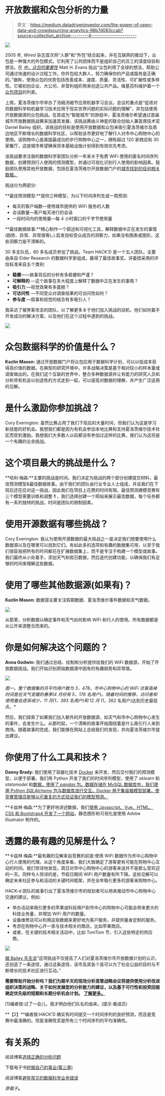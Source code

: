 # 开放数据和众包分析的力量

> 原文：<https://medium.datadriveninvestor.com/the-power-of-open-data-and-crowdsourcing-analytics-98b7d083ccab?source=collection_archive---------4----------------------->

![](img/3bbf5287c2169ff5ded3f49814afb248.png)

2005 年, *Wired* 杂志首次将“人群”和“外包”结合起来，并在互联网的推动下，众包是一种强大的外包模式，它利用了公共团体而不是组织自己的员工的深度经验和想法。在 [*中，众包的重要性*](http://www.exinfm.com/board/crowdsourcing.htm) Matt H. Evans 指出“众包利用了全球的想法，帮助公司通过快速的设计过程工作。你外包给大群人，努力确保你的产品或服务是正确的。”据称，使用众包的优势包括改善成本、速度、质量、灵活性、可扩展性或多样性。它被初创企业、大公司、非营利组织用来创造公共产品。维基百科维护着一个[众包项目](https://en.wikipedia.org/wiki/List_of_crowdsourcing_projects)的列表。

上周，夏洛茨维尔市举办了汤姆汤姆节应用机器学习会议。会议的重点是“促进对将数据科学和机器学习技术应用于现实世界问题的实际问题的理解”，并包括使用开放数据源的众包挑战。在其成为“智能城市”的旅程中，夏洛茨维尔希望通过首届城市开放数据挑战赛来加速其发展，该挑战赛由义神星的联合创始人兼首席技术官 Daniel Bailey 组织。该挑战的目标是使用开放数据和众包来吸引夏洛茨维尔及周边地区不断增长的数据科学社区，以帮助该市更好地了解行人对市中心购物中心的使用。该购物中心是美国最成功的步行购物中心之一，拥有超过 120 家商店和 30 家餐厅，这座城市希望确保资本基础设施计划得到有效优先考虑。

该挑战要求注册的数据科学家团队分析一年来关于免费 WiFi 使用的匿名时间序列数据，创建预测行人使用的预测模型，并通过可视化识别行人使用的影响因素。鼓励团队使用其他开放数据，包括在夏洛茨维尔开放数据门户的[城市找到的任何相关数据。](http://opendata.charlottesville.org/)

挑战分为两部分:

**最佳预测模型:**提供三种模型，为以下时间序列生成一周预测:

*   每天的客户端数—使用城市提供的 WiFi 服务的人数
*   会话数量—客户每天进行的会话
*   一段时间内的使用量—每 4 小时窗口的千字节使用量

**最佳数据故事:**精心制作一个叙述和可视化工具，解释数据中正在发生的事情(趋势、异常、异常值等)。).启发目标受众成员的洞察力，如果没有图表或图形，这些洞察力是不清晰的。

30 多支队伍，60 多名成员参加了挑战。Team HACK'D 是一个五人团队，主要由来自 Elder Research 的数据科学家组成，赢得了最佳故事奖。评委团采用的评估标准来自五个类别:

*   **稳健**——故事背后的分析有多稳健和严谨？
*   **可解释的** —这个故事在多大程度上解释了数据中正在发生的事情？
*   **吸引力** —视觉效果有多震撼？
*   **可访问性** —不同受众对调查结果的可访问性如何？
*   **参与度** —叙事和视觉的结合有多吸引人？

我采访了被黑客攻击的团队，以了解更多关于他们加入挑战的动机，他们如何着手开发成功的解决方案，以及他们在这个过程中遇到的挑战。

![](img/5cf2d9e7299edde3e6ef53f42ca916d8.png)

# 众包数据科学的价值是什么？

**Kazlin Mason:** 通过开放数据门户将众包应用于数据科学计划，可以以低成本获得高价值的数据。在典型的研究环境中，许多战略决策是基于相对较小的样本量或调查做出的。在我们这个互联的世界中，整合多种数据源并让有能力的研究人员和分析师有机会以创造性的方式走到一起，可以提高对数据的理解，并产生广泛适用的见解。

# 是什么激励你参加挑战？

Cory Everington: 虽然比赛占用了我们下班后的大量时间，但我们认为这是学习新技能的好机会。我想我们都是因为有机会参加本地比赛和支持夏洛茨维尔技术社区而受到激励。我想我们大多数人以前都没有参加过这样的比赛，我们认为这将是一个有趣的业余挑战。

# 这个项目最大的挑战是什么？

**哈利·梅森:**主要的挑战是时间。我们决定为挑战的两个部分创建提交材料，最佳预测模型&最佳数据故事。由于我们的团队由行业专业人士组成，并且我们在下班后还在应对这一挑战，因此我们在项目上花费的时间有限。最佳预测建模竞赛有三个模型需要训练和调整 **1** ，我们选择创建一个网站来展示最佳数据。每个任务都有一系列独特的挑战，时间是团队的限制因素。

# **使用开源数据有哪些挑战？**

Cory Everington: 我认为使用开源数据的最大挑战之一是决定我们想要使用什么数据源以及在哪里可以找到它们。有如此多的选项和有趣的数据集可用，以至于我们很容易把所有的时间都花在扩展数据集上，而不是专注于构建一个模型或故事。我们最终从小处着手，添加天气和假日数据，然后迭代创建功能，以确保我们有足够的时间来理解这些数据。

# 使用了哪些其他数据源(如果有)？

**Kazlin Mason:** 数据源主要关注假期数据、夏洛茨维尔事件数据和天气数据。

![](img/276e642a8ad6e81bdc838533aa30149d.png)

从那里，分析数据以确定事件和天气如何影响 WiFi 和行人的使用。所有数据都是从公开来源整合而来的。

# 你是如何解决这个问题的？

**Anna Godwin:** 我们通过总结、绘制和分析提供给我们的 WiFi 数据源，开始了开放数据挑战。我们开始识别原始数据源中固有的有趣趋势和异常值。

![](img/9ccdb56a9d1a1ce835eab842d4f6d752.png)

*图一。整个数据集的月平均用户数为 3，478。市中心购物中心的 WiFi 访客高峰时间是在天气变暖的春季(4 月份有 5，176 名用户)。随着时间的推移，访问者和使用量会逐渐减少，11 月(1，393 名用户)和 12 月* (1，262 名用户)达到历史最低点。*

然后，我们探索了如果我们加入额外的开放数据源，如天气和市中心购物中心发生的事件，会发生什么。从那时起，一个清晰的故事开始围绕着是什么吸引行人来到商场。随着故事的完成，我们能够在网站上总结我们的发现，并向夏洛茨维尔市提出建议。

# 你使用了什么工具和技术？

**Danny Brady:** 我们使用了容器化技术 [Docker](https://www.docker.com/) 来开发，然后交付我们的预测模型，以便于部署。我们用 Python 开发了我们的时间序列模型，使用了 *sklearn* 和 *statsmodel* 和[数据，使用了 *pandas* 包。数据存储在 MySQL 数据库中，我们使用 Python *SQLAlchemy* 包与数据库进行交互。Docker 用于集装箱模型部署，使竞赛管理员能够以可重复的方式验证我们的模型预测。](https://www.elderresearch.com/company/blog/what-is-data-wrangling)

**卡兹林·梅森:**为了更好地讲述数据，我们[使用 Javascript、Vue、HTML、CSS 和 Bootstrap4 开发了一个网站](https://haleemason.github.io/hackd-web/#/story)。静态图形和可视化是使用 Adobe Illustrator 制作的。

# 透露的最有趣的见解是什么？

**卡兹林·梅森:**最有趣的见解来自竞赛的前提:使用 WiFi 数据作为市中心购物中心行人使用的代理。从这个角度来看，我们大致确定了游客更有可能在购物中心互动的时间。我们惊讶地发现，周日对市中心购物中心的游客来说并不是那么受欢迎的一天。同样令人惊讶的是，节假日期间 WiFi 用户数量有所下降。这些见解可以确定未来社区参与和活动的关键时间框架，并在全年吸引更多的游客来购物中心。

HACK-d 团队的故事引出了夏洛茨维尔市的规划者可以用来推动市中心购物中心交通的建议，例如:

*   举办活动来吸引更多的苹果或科技用户到市中心的购物中心可能会带来更大的科技业务量，并增加 WiFi 用户的数量。
*   设备维修店可以利用这些数据来更好地为客户服务，并提供量身定制的服务。
*   考虑在购物中心开一家与技术相关的商店，比如苹果商店。
*   或者，在关键的技术相关活动中，比如 TomTom 节，引入这些特定的供应商。

![](img/93f7bf61d954d8f1a9c95dad01887c8b.png)

[据 Bailey 先生说](http://www.cavalierdaily.com/article/2018/03/charlottesville-data-scientists-analyze-pedestrian-wifi-usage-in-the-downtown-mall)“这项挑战不仅提高了人们对夏洛茨维尔市开放数据计划的认识，还创造了一条途径，通过这条途径，该市及其各个县可以为了社会公益的目的与不断增长的技术社区进行互动。”

**需要帮助开始分析吗？我们为期半天的现场分析高管战略会议将提供使用分析改进组织决策的战略、关于如何发展您的分析能力的建议，以及基于可行性和投资回报确定优先级的短期和长期分析机会计划。** [**了解更多。**](https://www.elderresearch.com/analytics-executive-strategy-consulting)

[1]编者按:过了一会儿，我才明白他们队名的由来。(提示:看成员)

**【2】**编者按:HACK'D 确实有时间提交一个时间序列的良好预测，而且是竞赛中最准确的。但是准确性奖是所有三个时间序列的平均准确性。

# 有关系的

阅读博客[选择正确的分析问题](https://www.elderresearch.com/company/blog/choosing-the-right-analytics-problem)

下载电子书[挖掘自己的事业(第三章)](https://www.elderresearch.com/download-mining-your-own-business-ebook)

阅读博客[避免常见的数据科学业务错误](https://www.elderresearch.com/company/blog/avoiding-common-data-science-business-mistakes)

*原载于*[](https://www.elderresearch.com/company/blog/power-of-crowdsourcing)**。**